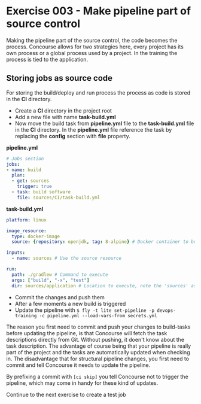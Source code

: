 # Exercise 003 - Make pipeline part of source control

Making the pipeline part of the source control, the code becomes the process. Concourse allows for two strategies here, 
every project has its own process or a global process used by a project. In the training the process is tied to the 
application.

## Storing jobs as source code

For storing the build/deploy and run process the process as code is stored in the **CI** directory.

- Create a **CI** directory in the project root
- Add a new file with name **task-build.yml**
- Now move the build task from **pipeline.yml** file to the **task-build.yml** file in the **CI** directory. In the 
**pipeline.yml** file reference the task by replacing the **config** section with **file** property.

**pipeline.yml**
```yaml
# Jobs section
jobs:
- name: build
  plan:
  - get: sources
    trigger: true
  - task: build software
    file: sources/CI/task-build.yml
```

**task-build.yml**
```yaml
platform: linux

image_resource:
  type: docker-image
  source: {repository: openjdk, tag: 8-alpine} # Docker container to build in

inputs:
  - name: sources # Use the source resource

run:
  path: ./gradlew # Command to execute
  args: ["build", "-x", "test"]
  dir: sources/application # Location to execute, note the 'sources' as directory prefix
```
- Commit the changes and push them
- After a few moments a new build is triggered
- Update the pipeline with ```$ fly -t lite set-pipeline -p devops-training -c pipeline.yml --load-vars-from secrets.yml```

The reason you first need to commit and push your changes to build-tasks before updating the pipeline, is that Concourse will fetch the task descriptions directly from Git. Without pushing, it doen't know about the task description.
The advantage of course being that your pipeline is really part of the project and the tasks are automatically updated when checking in.
The disadvantage that for structural pipeline changes, you first need to commit and tell Concourse it needs to update the pipeline.

By prefixing a commit with `[ci skip]` you tell Concourse not to trigger the pipeline, which may come in handy for these kind of updates.

Continue to the next exercise to create a test job
